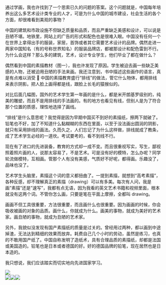 通过学画，我也许找到了一个思索已久的问题的答案。这个问题就是，中国每年培养出这么多艺术设计类专业的人才，可是为什么中国的城市建设，社会生活的各个方面，却很难看到美观的事物？

中国的建筑和市政设施不但缺乏质量和品质，而且严重缺乏美感和设计，可以说是丑陋不堪。地铁里，网站上的广告的形式和配色也是很难入眼。中国没有任何一个在世界上拿得出手的服装，家居，首饰或者其它需要艺术设计的品牌。偶然走进一两家中国知名（有的号称世界知名）的服装品牌店，都被那设计和配色雷到不行。为什么会这样？那么多的建筑，艺术，设计专业学生，他们毕业了都在做什么？

偶然看到中国的素描教材（图一），我也许发现了原因。学生被迫去画一些缺乏美感的人物，还被迫用丑陋的手法来画。我还注意到，书中描述这些画作的语言，真是有点难以消受 🙂 中国的素描教育盛行“排线”的做法，管它什么物体，都用排线来表示阴影。把人脸上画得都是线，跟脸上长毛的猿猴似的。

对比后面几幅图，国外的艺术学生第一年画的是什么，都是米开朗基罗级别的，纯美的雕塑，而且不是用排线的手法画的。有的地方也看见有线，但别人是为了符合那个位置的质感，理性地选择了画线。

“排线”是什么意思呢？我觉得是因为早期中国买不到好的素描纸，擦两下就破了。铅笔也不好，加了不知道什么黏糊糊的东西在里面，以至于没法画出圆润的阴影，就只有采用排线的画法。久而久之，人们忘记了为什么这样做，排线就成了教条，成了艺术学生必经的一道坎。考试要考的，看不到线不行。

现在有了进口的先进装备，教育的方式却一成不变。而且很重视写实，写生，鄙视照着照片画的人，说那太容易了，不是艺术。可是没有好的模特，怎么办呢？同学轮流做模特，互相画。管那个人有没有美感，气质好不好呢，都得画。乐趣没了，品味也没了。

艺术学生头脑里，素描这个词的意义都扭曲了。一提到素描，就想到“高考素描”，各种反感，却不理解真正的素描（drawing）可以有多美。每次有人问，我是画”素描”还是”速写”，我都有点无语，因为我看的英文艺术书籍和视频里面，根本就没有这两个词。不管你怎么画，只要是笔在平面上摩擦，全都叫 drawing。

画画不但工具很重要，方法很重要，而且画什么也很重要。因为画画的时候，你会吸收被画的对象的品质。画什么，你就成为什么。画美的事物，就成为美好的艺术家。画丑陋的事物，就成为丑陋的艺术家。

另外，我貌似没发现有国产素描纸的质量是过关的。曾经用过两种，都以画到中途掉渣，无法达到精细的效果而放弃。耗费自己几个小时的劳动，虽然是练习，也真的不敢用国产纸了。中国自称发明了造纸术，具有合理品质的素描纸，却都是法国或美国造的。铅笔也是日本或者德国的好。好的德国品牌的铅笔，现在居然也是日本造的。

我只想说，我们应该踏实而切实地向先进国家学习。

![](https://yinwang1.files.wordpress.com/2020/09/img_4271.jpg?w=736&h=981)  
![](https://yinwang1.files.wordpress.com/2020/09/img_1506.jpg?w=736&h=978)![](https://yinwang1.files.wordpress.com/2020/09/img_1508.jpg?w=736&h=953)![](https://yinwang1.files.wordpress.com/2020/09/img_1509.jpg?w=736&h=949)

